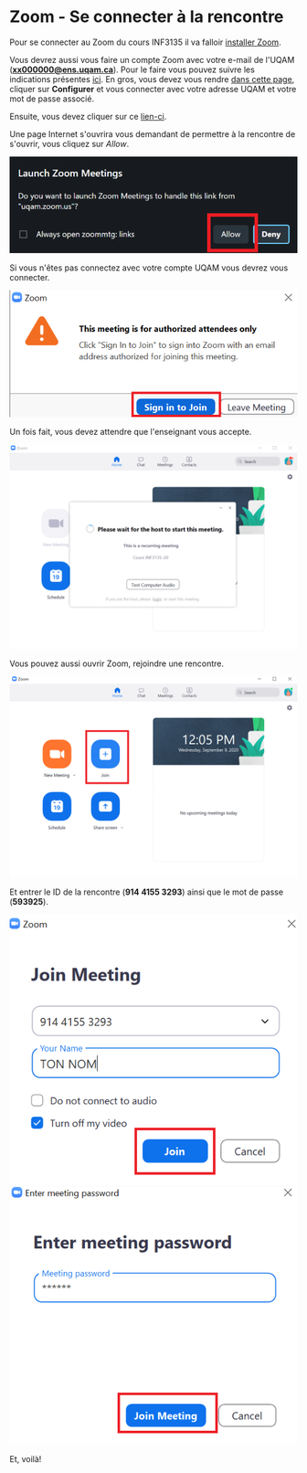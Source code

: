 # Zoom - Se connecter à la rencontre

Pour se connecter au Zoom du cours INF3135 il va falloir [installer Zoom](https://zoom.us/support/download).

Vous devrez aussi vous faire un compte Zoom avec votre e-mail de l'UQAM (**xx000000@ens.uqam.ca**). Pour le faire vous pouvez suivre les indications présentes [ici](https://wiki.uqam.ca/pages/viewpage.action?pageId=36457144). En gros, vous devez vous rendre [dans cette page](http://zoom.uqam.ca/), cliquer sur **Configurer** et vous connecter avec votre adresse UQAM et votre mot de passe associé.

Ensuite, vous devez cliquer sur ce [lien-ci](https://uqam.zoom.us/j/91441553293?pwd=R2xSMHJuOUdkM2ZFVUFKWjBTa2pndz09).

Une page Internet s'ouvrira vous demandant de permettre à la rencontre de s'ouvrir, vous cliquez sur *Allow*.

![Allow](zoom_allow.png)

Si vous n'êtes pas connectez avec votre compte UQAM vous devrez vous connecter.

![Sign in](zoom_sign_in.png)

Un fois fait, vous devez attendre que l'enseignant vous accepte.

![Connection](zoom_connection.png)

Vous pouvez aussi ouvrir Zoom, rejoindre une rencontre.

![Join](zoom_join.png)

Et entrer le ID de la rencontre (**914 4155 3293**) ainsi que le mot de passe (**593925**).

![Join](zoom_join2.png) ![Join](zoom_join3.png)

Et, voilà!


